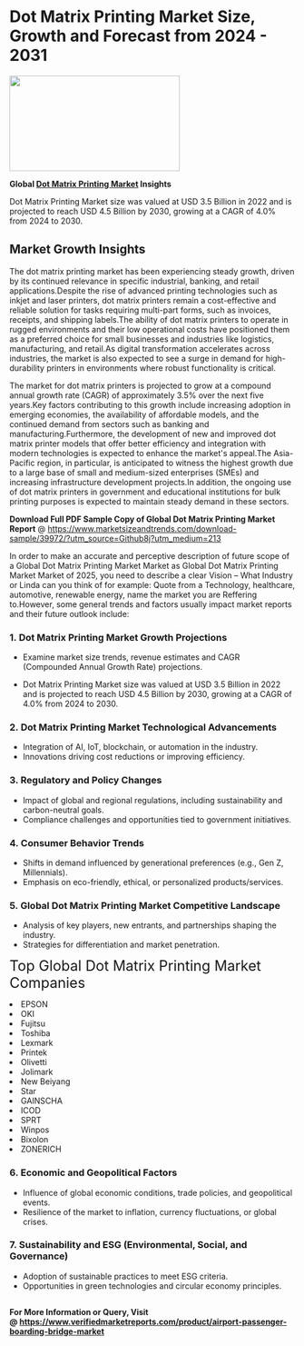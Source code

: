 <H1>Dot Matrix Printing Market Size, Growth and Forecast from 2024 - 2031</H1><img class="aligncenter size-medium wp-image-584254" src="https://thirdeyenews.in/wp-content/uploads/2024/09/Global-Market-Research-300x168.jpeg" alt="" width="300" height="168" /><p><strong>Global&nbsp;<a href="https://www.marketsizeandtrends.com/download-sample/39972/?utm_source=Github8j?utm_medium=213">Dot Matrix Printing Market</a> Insights</strong></p><p>Dot Matrix Printing Market size was valued at USD 3.5 Billion in 2022 and is projected to reach USD 4.5 Billion by 2030, growing at a CAGR of 4.0% from 2024 to 2030.</p><p><h2>Market Growth Insights</h2> <p>The dot matrix printing market has been experiencing steady growth, driven by its continued relevance in specific industrial, banking, and retail applications.Despite the rise of advanced printing technologies such as inkjet and laser printers, dot matrix printers remain a cost-effective and reliable solution for tasks requiring multi-part forms, such as invoices, receipts, and shipping labels.The ability of dot matrix printers to operate in rugged environments and their low operational costs have positioned them as a preferred choice for small businesses and industries like logistics, manufacturing, and retail.As digital transformation accelerates across industries, the market is also expected to see a surge in demand for high-durability printers in environments where robust functionality is critical.</p> <p>The market for dot matrix printers is projected to grow at a compound annual growth rate (CAGR) of approximately 3.5% over the next five years.Key factors contributing to this growth include increasing adoption in emerging economies, the availability of affordable models, and the continued demand from sectors such as banking and manufacturing.Furthermore, the development of new and improved dot matrix printer models that offer better efficiency and integration with modern technologies is expected to enhance the market's appeal.The Asia-Pacific region, in particular, is anticipated to witness the highest growth due to a large base of small and medium-sized enterprises (SMEs) and increasing infrastructure development projects.In addition, the ongoing use of dot matrix printers in government and educational institutions for bulk printing purposes is expected to maintain steady demand in these sectors.</p> <p><span class=""><strong>Download Full PDF Sample Copy of Global Dot Matrix Printing Market Report</strong> @ <a href="https://www.marketsizeandtrends.com/download-sample/39972/?utm_source=Github8j?utm_medium=213" target="_blank">https://www.marketsizeandtrends.com/download-sample/39972/?utm_source=Github8j?utm_medium=213</a></span></p><p>In order to make an accurate and perceptive description of future scope of a Global&nbsp;Dot Matrix Printing Market Market as Global&nbsp;Dot Matrix Printing Market Market of 2025, you need to describe a clear Vision &ndash; What Industry or Linda can you think of for example: Quote from a Technology, healthcare, automotive, renewable energy, name the market you are Reffering to.However, some general trends and factors usually impact market reports and their future outlook include:</p><h3>1.&nbsp;<strong>Dot Matrix Printing Market Growth Projections</strong></h3><ul><li>Examine market size trends, revenue estimates and CAGR (Compounded Annual Growth Rate) projections.</li><li><p>Dot Matrix Printing Market size was valued at USD 3.5 Billion in 2022 and is projected to reach USD 4.5 Billion by 2030, growing at a CAGR of 4.0% from 2024 to 2030.</p></li></ul><h3>2.&nbsp;<strong>Dot Matrix Printing Market Technological Advancements</strong></h3><ul><li>Integration of AI, IoT, blockchain, or automation in the industry.</li><li>Innovations driving cost reductions or improving efficiency.</li></ul><h3>3.&nbsp;<strong>Regulatory and Policy Changes</strong></h3><ul><li>Impact of global and regional regulations, including sustainability and carbon-neutral goals.</li><li>Compliance challenges and opportunities tied to government initiatives.</li></ul><h3>4.&nbsp;<strong>Consumer Behavior Trends</strong></h3><ul><li>Shifts in demand influenced by generational preferences (e.g., Gen Z, Millennials).</li><li>Emphasis on eco-friendly, ethical, or personalized products/services.</li></ul><h3>5.&nbsp;<strong>Global Dot Matrix Printing Market Competitive Landscape</strong></h3><ul><li>Analysis of key players, new entrants, and partnerships shaping the industry.</li><li>Strategies for differentiation and market penetration.</li></ul><p data-pm-slice="1 1 []"><span style="color: inherit; font-family: inherit; font-size: 25px;">Top Global Dot Matrix Printing Market Companies</span></p><div class="" data-test-id=""><p><li>EPSON</li><li> OKI</li><li> Fujitsu</li><li> Toshiba</li><li> Lexmark</li><li> Printek</li><li> Olivetti</li><li> Jolimark</li><li> New Beiyang</li><li> Star</li><li> GAINSCHA</li><li> ICOD</li><li> SPRT</li><li> Winpos</li><li> Bixolon</li><li> ZONERICH</li></p></div><h3>6.&nbsp;<strong>Economic and Geopolitical Factors</strong></h3><ul><li>Influence of global economic conditions, trade policies, and geopolitical events.</li><li>Resilience of the market to inflation, currency fluctuations, or global crises.</li></ul><h3>7.&nbsp;<strong>Sustainability and ESG (Environmental, Social, and Governance)</strong></h3><ul><li>Adoption of sustainable practices to meet ESG criteria.</li><li>Opportunities in green technologies and circular economy principles.</li></ul><h2><strong style="font-size: 14px;">For More Information or Query, Visit @&nbsp;</strong><a style="background-color: #ffffff; font-size: 14px;" href="https://www.marketsizeandtrends.com/report/dot-matrix-printing-market/" target="_blank">https://www.verifiedmarketreports.com/product/airport-passenger-boarding-bridge-market</a></h2>